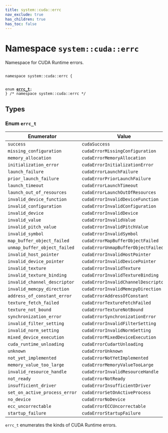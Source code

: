 ```yaml
---
title: system::cuda::errc
nav_exclude: true
has_children: true
has_toc: false
---
```


# Namespace `system::cuda::errc`

Namespace for CUDA Runtime errors. 

<code class="doxybook">
<span>namespace system::cuda::errc {</span>
<br>
<span>enum <b><a href="/thrust/api/namespaces/namespacesystem_1_1cuda_1_1errc.html#enum-errc_t">errc&#95;t</a></b>;</span>
<span>} /* namespace system::cuda::errc */</span>
</code>

## Types

<h3 id="enum-errc_t">
Enum <code>errc&#95;t</code>
</h3>

| Enumerator | Value | Description |
|------------|-------|-------------|
| `success` | `cudaSuccess` |  |
| `missing_configuration` | `cudaErrorMissingConfiguration` |  |
| `memory_allocation` | `cudaErrorMemoryAllocation` |  |
| `initialization_error` | `cudaErrorInitializationError` |  |
| `launch_failure` | `cudaErrorLaunchFailure` |  |
| `prior_launch_failure` | `cudaErrorPriorLaunchFailure` |  |
| `launch_timeout` | `cudaErrorLaunchTimeout` |  |
| `launch_out_of_resources` | `cudaErrorLaunchOutOfResources` |  |
| `invalid_device_function` | `cudaErrorInvalidDeviceFunction` |  |
| `invalid_configuration` | `cudaErrorInvalidConfiguration` |  |
| `invalid_device` | `cudaErrorInvalidDevice` |  |
| `invalid_value` | `cudaErrorInvalidValue` |  |
| `invalid_pitch_value` | `cudaErrorInvalidPitchValue` |  |
| `invalid_symbol` | `cudaErrorInvalidSymbol` |  |
| `map_buffer_object_failed` | `cudaErrorMapBufferObjectFailed` |  |
| `unmap_buffer_object_failed` | `cudaErrorUnmapBufferObjectFailed` |  |
| `invalid_host_pointer` | `cudaErrorInvalidHostPointer` |  |
| `invalid_device_pointer` | `cudaErrorInvalidDevicePointer` |  |
| `invalid_texture` | `cudaErrorInvalidTexture` |  |
| `invalid_texture_binding` | `cudaErrorInvalidTextureBinding` |  |
| `invalid_channel_descriptor` | `cudaErrorInvalidChannelDescriptor` |  |
| `invalid_memcpy_direction` | `cudaErrorInvalidMemcpyDirection` |  |
| `address_of_constant_error` | `cudaErrorAddressOfConstant` |  |
| `texture_fetch_failed` | `cudaErrorTextureFetchFailed` |  |
| `texture_not_bound` | `cudaErrorTextureNotBound` |  |
| `synchronization_error` | `cudaErrorSynchronizationError` |  |
| `invalid_filter_setting` | `cudaErrorInvalidFilterSetting` |  |
| `invalid_norm_setting` | `cudaErrorInvalidNormSetting` |  |
| `mixed_device_execution` | `cudaErrorMixedDeviceExecution` |  |
| `cuda_runtime_unloading` | `cudaErrorCudartUnloading` |  |
| `unknown` | `cudaErrorUnknown` |  |
| `not_yet_implemented` | `cudaErrorNotYetImplemented` |  |
| `memory_value_too_large` | `cudaErrorMemoryValueTooLarge` |  |
| `invalid_resource_handle` | `cudaErrorInvalidResourceHandle` |  |
| `not_ready` | `cudaErrorNotReady` |  |
| `insufficient_driver` | `cudaErrorInsufficientDriver` |  |
| `set_on_active_process_error` | `cudaErrorSetOnActiveProcess` |  |
| `no_device` | `cudaErrorNoDevice` |  |
| `ecc_uncorrectable` | `cudaErrorECCUncorrectable` |  |
| `startup_failure` | `cudaErrorStartupFailure` |  |

<code>errc&#95;t</code> enumerates the kinds of CUDA Runtime errors. 


